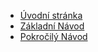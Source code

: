 * [Úvodní stránka](/cs-cz/)
* [Základní Návod](/cs-cz/tutorials/basic/)
* [Pokročilý Návod](/cs-cz/tutorials/advanced/)
